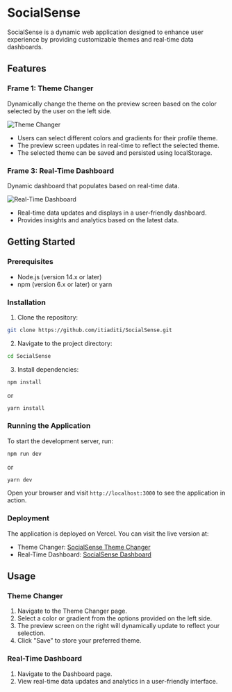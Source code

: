 
# SocialSense

SocialSense is a dynamic web application designed to enhance user experience by providing customizable themes and real-time data dashboards. 

## Features

### Frame 1: Theme Changer

Dynamically change the theme on the preview screen based on the color selected by the user on the left side.

![Theme Changer](https://github.com/itiaditi/SocialSense/assets/154405714/4d87488f-a009-4442-b152-6c6680474a8c)

- Users can select different colors and gradients for their profile theme.
- The preview screen updates in real-time to reflect the selected theme.
- The selected theme can be saved and persisted using localStorage.

### Frame 3: Real-Time Dashboard

Dynamic dashboard that populates based on real-time data.

![Real-Time Dashboard](https://github.com/itiaditi/SocialSense/assets/154405714/112b828a-d7f4-4353-8f61-e94c291e0f6f)

- Real-time data updates and displays in a user-friendly dashboard.
- Provides insights and analytics based on the latest data.

## Getting Started

### Prerequisites

- Node.js (version 14.x or later)
- npm (version 6.x or later) or yarn

### Installation

1. Clone the repository:

```bash
git clone https://github.com/itiaditi/SocialSense.git
```

2. Navigate to the project directory:

```bash
cd SocialSense
```

3. Install dependencies:

```bash
npm install
```

or

```bash
yarn install
```

### Running the Application

To start the development server, run:

```bash
npm run dev
```

or

```bash
yarn dev
```

Open your browser and visit `http://localhost:3000` to see the application in action.

### Deployment

The application is deployed on Vercel. You can visit the live version at:

- Theme Changer: [SocialSense Theme Changer](https://social-sense-five.vercel.app/theme)
- Real-Time Dashboard: [SocialSense Dashboard](https://social-sense-five.vercel.app/)

## Usage

### Theme Changer

1. Navigate to the Theme Changer page.
2. Select a color or gradient from the options provided on the left side.
3. The preview screen on the right will dynamically update to reflect your selection.
4. Click "Save" to store your preferred theme.

### Real-Time Dashboard

1. Navigate to the Dashboard page.
2. View real-time data updates and analytics in a user-friendly interface.



